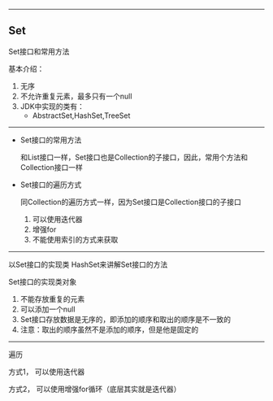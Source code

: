 ----

## Set

Set接口和常用方法

基本介绍：

1. 无序
2. 不允许重复元素，最多只有一个null
3. JDK中实现的类有：
   - AbstractSet,HashSet,TreeSet 

----

- Set接口的常用方法

  和List接口一样，Set接口也是Collection的子接口，因此，常用个方法和Collection接口一样

- Set接口的遍历方式

  同Collection的遍历方式一样，因为Set接口是Collection接口的子接口

  1. 可以使用迭代器
  2. 增强for
  3. 不能使用索引的方式来获取

-----

以Set接口的实现类 HashSet来讲解Set接口的方法

Set接口的实现类对象

1. 不能存放重复的元素
2. 可以添加一个null
3. Set接口存放数据是无序的，即添加的顺序和取出的顺序是不一致的
4. 注意：取出的顺序虽然不是添加的顺序，但是他是固定的

-----

遍历

方式1， 可以使用迭代器

方式2， 可以使用增强for循环（底层其实就是迭代器）















